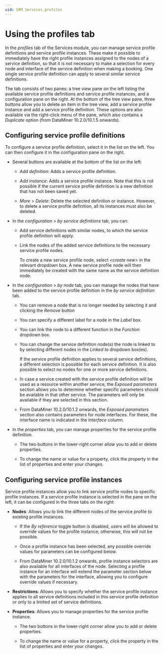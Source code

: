 ```yaml
---
uid: SRM_Services_profiles
---
```


# Using the profiles tab

In the *profiles* tab of the Services module, you can manage service profile definitions and service profile instances. These make it possible to immediately have the right profile instances assigned to the nodes of a service definition, so that it is not necessary to make a selection for every node and interface of the service definition when making a booking. One single service profile definition can apply to several similar service definitions.

The tab consists of two panes: a tree view pane on the left listing the available service profile definitions and service profile instances, and a configuration pane on the right. At the bottom of the tree view pane, three buttons allow you to delete an item in the tree view, add a service profile instance and add a service profile definition. These options are also available via the right-click menu of the pane, which also contains a *Duplicate* option (from DataMiner 10.2.0/10.1.5 onwards).

## Configuring service profile definitions

To configure a service profile definition, select it in the list on the left. You can then configure it in the configuration pane on the right.

- Several buttons are available at the bottom of the list on the left:

  - *Add definition*: Adds a service profile definition.

  - *Add instance*: Adds a service profile instance. Note that this is not possible if the current service profile definition is a new definition that has not been saved yet.

  - *More* > *Delete*: Delete the selected definition or instance. However, to delete a service profile definition, all its instances must also be deleted.

- In the *configuration* > *by service definitions* tab, you can:

  - Add service definitions with similar nodes, to which the service profile definition will apply.

  - Link the nodes of the added service definitions to the necessary service profile nodes.

    To create a new service profile node, select *\<create new>* in the relevant dropdown box. A new service profile node will then immediately be created with the same name as the service definition node.

- In the *configuration* > *by node* tab, you can manage the nodes that have been added to the service profile definition in the *by service definition* tab.

  - You can remove a node that is no longer needed by selecting it and clicking the *Remove* button

  - You can specify a different label for a node in the *Label* box.

  - You can link the node to a different function in the *Function* dropdown box.

  - You can change the service definition node(s) the node is linked to by selecting different nodes in the *Linked to* dropdown box(es).

    If the service profile definition applies to several service definitions, a different selection is possible for each service definition. It is also possible to select no nodes for one or more service definitions.

  - In case a service created with the service profile definition will be used as a resource within another service, the *Exposed parameters* section allows you to determine whether specific parameters should be available in that other service. The parameters will only be available if they are selected in this section.

  - From DataMiner 10.2.0/10.1.2 onwards, the *Exposed parameters* section also contains parameters for node interfaces. For these, the interface name is indicated in the *Interface* column.

- In the *properties* tab, you can manage properties for the service profile definition.

  - The two buttons in the lower-right corner allow you to add or delete properties.

  - To change the name or value for a property, click the property in the list of properties and enter your changes.

## Configuring service profile instances

Service profile instances allow you to link service profile nodes to specific profile instances. If a service profile instance is selected in the pane on the left, it can be configured in the three tabs on the right:

- **Nodes**: Allows you to link the different nodes of the service profile to existing profile instances.

  - If the *By reference* toggle button is disabled, users will be allowed to override values for the profile instance; otherwise, this will not be possible.

  - Once a profile instance has been selected, any possible override values for parameters can be configured below.

  - From DataMiner 10.2.0/10.1.2 onwards, profile instance selectors are also available for all interfaces of the node. Selecting a profile instance for an interface will extend the parameter section below with the parameters for the interface, allowing you to configure override values if necessary.

- **Restrictions**: Allows you to specify whether the service profile instance applies to all service definitions included in this service profile definition or only to a limited set of service definitions.

- **Properties**: Allows you to manage properties for the service profile instance.

  - The two buttons in the lower-right corner allow you to add or delete properties.

  - To change the name or value for a property, click the property in the list of properties and enter your changes.
